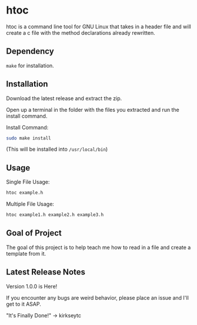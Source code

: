 # htoc

htoc is a command line tool for GNU Linux that takes in a header file and will create a c file with the method declarations already rewritten.

## Dependency

`make` for installation.

## Installation

Download the latest release and extract the zip.

Open up a terminal in the folder with the files you extracted and run the install command.

Install Command:
```bash
sudo make install
```
(This will be installed into `/usr/local/bin`)

## Usage

Single File Usage:
```bash
htoc example.h
```

Multiple File Usage:
```bash
htoc example1.h example2.h example3.h
```

## Goal of Project

The goal of this project is to help teach me how to read in a file and create a template from it.

## Latest Release Notes

Version 1.0.0 is Here!

If you encounter any bugs are weird behavior, please place an issue and I'll get to it ASAP.

"It's Finally Done!"
-> kirkseytc
